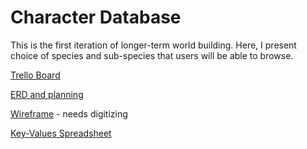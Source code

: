 # Character Database

This is the first iteration of longer-term world building. Here, I present choice of species and sub-species that users will be able to browse.

[Trello Board](https://trello.com/b/F1F6eRfd/speciation)

[ERD and planning]([https://drive.google.com/file/d/1euERwRiJ3vBeO26OBl0M1iV8J-O2-9Pq/view?usp=sharing](https://lucid.app/lucidchart/1c1f1a32-3881-4cf4-b4bb-4b15e55670fe/edit?viewport_loc=-632%2C-1148%2C2800%2C1328%2C0_0&invitationId=inv_59c4f65b-3023-4760-87e8-adaa1a041705))

[Wireframe](httpos://linkherewhenready) - needs digitizing

[Key-Values Spreadsheet](https://docs.google.com/spreadsheets/d/1DDk5q-C6aCw0M9t2sPjMRhFpyE67XxZetEWeVh6pHv4/edit?usp=sharing)
